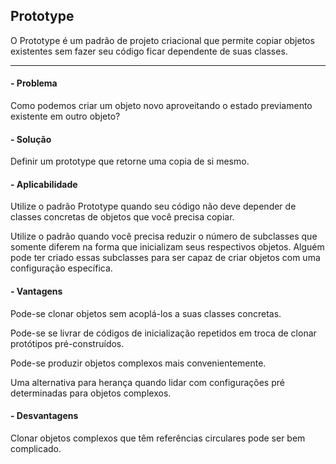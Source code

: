
## Prototype

O Prototype é um padrão de projeto criacional que permite copiar objetos existentes sem fazer seu código ficar dependente de suas classes.

---
#### - Problema

Como podemos criar um objeto novo aproveitando o estado previamento existente em outro objeto?

#### - Solução

Definir um prototype que retorne uma copia de si mesmo.

#### - Aplicabilidade

Utilize o padrão Prototype quando seu código não deve depender de classes concretas de objetos que você precisa copiar.

Utilize o padrão quando você precisa reduzir o número de subclasses que somente diferem na forma que inicializam seus respectivos objetos. Alguém pode ter criado essas subclasses para ser capaz de criar objetos com uma configuração específica.

#### - Vantagens

Pode-se clonar objetos sem acoplá-los a suas classes concretas.

Pode-se se livrar de códigos de inicialização repetidos em troca de clonar protótipos pré-construídos.

Pode-se produzir objetos complexos mais convenientemente.

Uma alternativa para herança quando lidar com configurações pré determinadas para objetos complexos.

#### - Desvantagens

Clonar objetos complexos que têm referências circulares pode ser bem complicado.
